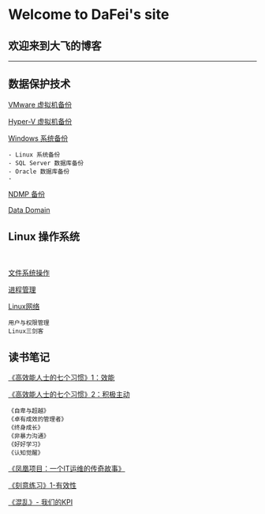 # Welcome to DaFei's site
## **欢迎来到大飞的博客**

-----------------------------

## 数据保护技术

[VMware 虚拟机备份](VMware虚拟机备份.md)

[Hyper-V 虚拟机备份](./Hyper-V虚拟机备份.md)

[Windows 系统备份](./Windows系统备份.md)

	- Linux 系统备份
	- SQL Server 数据库备份
	- Oracle 数据库备份
	- 
[NDMP 备份](./NDMP备份.md)

[Data Domain](./DataDomain.md) 

## Linux 操作系统
</br>

[文件系统操作](./Linux文件系统操作.md)

[进程管理](./Linux进程管理.md)

[Linux网络](Linux网络.md)

    用户与权限管理
    Linux三剑客

## 读书笔记

[《高效能人士的七个习惯》1：效能](./src/高效能人士七个习惯1-效能.md)

[《高效能人士的七个习惯》2：积极主动](./src/高效能人士的七个习惯2-积极主动.md)

	《自卑与超越》
	《卓有成效的管理者》
	《终身成长》
	《非暴力沟通》
	《好好学习》
	《认知觉醒》
	
[《凤凰项目：一个IT运维的传奇故事》](./凤凰项目.md)

[《刻意练习》1-有效性](./src/学习的有效性.md)

[《混乱》- 我们的KPI](./src/混乱.md)

